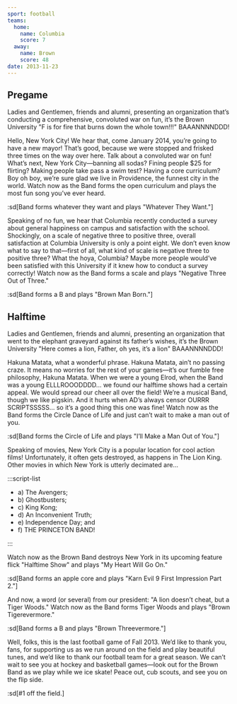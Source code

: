 ```yaml
---
sport: football
teams:
  home:
    name: Columbia
    score: 7
  away:
    name: Brown
    score: 48
date: 2013-11-23
---
```


## Pregame

Ladies and Gentlemen, friends and alumni, presenting an organization that’s conducting a comprehensive, convoluted war on fun, it’s the Brown University "F is for fire that burns down the whole town!!!" BAAANNNNDDD!

Hello, New York City! We hear that, come January 2014, you’re going to have a new mayor! That’s good, because we were stopped and frisked three times on the way over here. Talk about a convoluted war on fun! What’s next, New York City—banning all sodas? Fining people $25 for flirting? Making people take pass a swim test? Having a core curriculum? Boy oh boy, we’re sure glad we live in Providence, the funnest city in the world. Watch now as the Band forms the open curriculum and plays the most fun song you’ve ever heard.

:sd[Band forms whatever they want and plays "Whatever They Want."]

Speaking of no fun, we hear that Columbia recently conducted a survey about general happiness on campus and satisfaction with the school. Shockingly, on a scale of negative three to positive three, overall satisfaction at Columbia University is only a point eight. We don’t even know what to say to that—first of all, what kind of scale is negative three to positive three? What the hoya, Columbia? Maybe more people would’ve been satisfied with this University if it knew how to conduct a survey correctly! Watch now as the Band forms a scale and plays "Negative Three Out of Three."

:sd[Band forms a B and plays "Brown Man Born."]

## Halftime

Ladies and Gentlemen, friends and alumni, presenting an organization that went to the elephant graveyard against its father’s wishes, it’s the Brown University "Here comes a lion, Father, oh yes, it’s a lion" BAAANNNNDDD!

Hakuna Matata, what a wonderful phrase. Hakuna Matata, ain’t no passing craze. It means no worries for the rest of your games—it’s our fumble free philosophy, Hakuna Matata. When we were a young Elrod, when the Band was a young ELLLROOODDDD... we found our halftime shows had a certain appeal. We would spread our cheer all over the field! We’re a musical Band, though we like pigskin. And it hurts when AD’s always censor OURRR SCRIPTSSSSS... so it’s a good thing this one was fine! Watch now as the Band forms the Circle Dance of Life and just can’t wait to make a man out of you.

:sd[Band forms the Circle of Life and plays "I’ll Make a Man Out of You."]

Speaking of movies, New York City is a popular location for cool action films! Unfortunately, it often gets destroyed, as happens in The Lion King. Other movies in which New York is utterly decimated are...

:::script-list

- a) The Avengers;
- b) Ghostbusters;
- c) King Kong;
- d) An Inconvenient Truth;
- e) Independence Day; and
- f) THE PRINCETON BAND!

:::

Watch now as the Brown Band destroys New York in its upcoming feature flick "Halftime Show" and plays "My Heart Will Go On."

:sd[Band forms an apple core and plays "Karn Evil 9 First Impression Part 2."]

And now, a word (or several) from our president: "A lion doesn’t cheat, but a Tiger Woods." Watch now as the Band forms Tiger Woods and plays "Brown Tigerevermore."

:sd[Band forms a B and plays "Brown Threevermore."]

Well, folks, this is the last football game of Fall 2013. We’d like to thank you, fans, for supporting us as we run around on the field and play beautiful tunes, and we’d like to thank our football team for a great season. We can’t wait to see you at hockey and basketball games—look out for the Brown Band as we play while we ice skate! Peace out, cub scouts, and see you on the flip side.

:sd[#1 off the field.]
